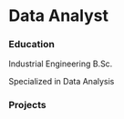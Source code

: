 # Data Analyst

### Education
Industrial Engineering B.Sc.

Specialized in Data Analysis 


### Projects
